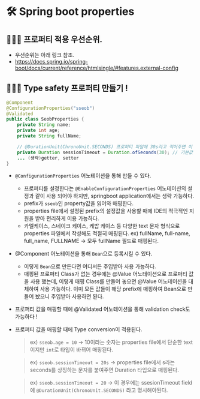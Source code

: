 # 🛠 Spring boot properties


## 🧑🏻‍💻 프로퍼티 적용 우선순위.
- 우선순위는 아래 링크 참조.
- https://docs.spring.io/spring-boot/docs/current/reference/htmlsingle/#features.external-config

## 🧑🏻‍💻 Type safety 프로퍼티 만들기 !

```java
@Component
@ConfigurationProperties("sseob")
@Validated
public class SeobProperties {
	private String name;
	private int age;
	private String fullName;

    // @DurationUnit(ChronoUnit.SECONDS) 프로퍼티 파일에 30s라고 적어주면 이 어노테이션은 생략 가능하다.
	private Duration sessionTimeout = Duration.ofSeconds(30); // 기본값 30초
    ... (생략)getter, setter
}
```

- `@ConfigurationProperties` 어노테이션을 통해 만들 수 있다.
    - 프로퍼티를 설정한다는 `@EnableConfigurationProperties` 어노테이션의 설정과 같이 사용 되어야 하지만, springboot application에서는 생략 가능하다.
    - prefix가 `sseob`인 property값을 읽어와 매핑한다.
    - properties file에서 설정된 prefix의 설정값을 사용할 때에 IDE의 적극적인 지원을 받아 편리하게 이용 가능하다.
    - 카멜케이스, 스네이크 케이스, 케밥 케이스 등 다양한 text 문자 형식으로 properties 파일에서 작성해도 적절히 매핑된다.
        ex) fullName, full-name, full_name, FULLNAME -> 모두 fullName 필드로 매핑된다.

- @Component 어노테이션을 통해 `Bean`으로 등록시킬 수 있다.
    - 이렇게 `Bean`으로 만든다면 어디서든 주입받아 사용 가능하다.
    - 매핑된 프로퍼티 Class가 없는 경우에는 @Value 어노테이션으로 프로퍼티 값을 사용 했는데, 이렇게 매핑 Class를 만들어 놓으면 @Value 어노테이션을 대체하여 사용 가능하다. 이미 모든 값들이 해당 prefix에 매핑하여 Bean으로 만들어 놨으니 주입받아 사용하면 된다.

- 프로퍼티 값을 매핑할 때에 @Validated 어노테이션을 통해 validation check도 가능하다 !
- 프로퍼티 값을 매핑할 때에 Type conversion이 적용된다.
    > ex) `sseob.age = 10` -> 10이라는 숫자는 properties file에서 단순한 text이지만 `int`로 타입이 바뀌어 매핑된다.

    > ex) `sseob.sessionTimeout = 20s` -> properties file에서 s라는 seconds를 상징하는 문자를 붙여주면 Duration 타입으로 매핑된다.

    > ex) `sseob.sessionTimeout = 20` -> 이 경우에는 ssesionTimeout field에 `@DurationUnit(ChronoUnit.SECONDS)` 라고 명시해야된다.


